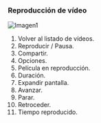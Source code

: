 ### Reproducción de vídeo

![Imagen1](http://static.energysistem.com/images/manuals/42430/565c225dc5c24.jpg)

1. Volver al listado de vídeos.
2. Reproducir / Pausa.
3. Compartir.
4. Opciones.
5. Película en reproducción.
6. Duración.
7. Expandir pantalla.
8. Avanzar.
9. Parar.
10. Retroceder.
11. Tiempo reproducido.

